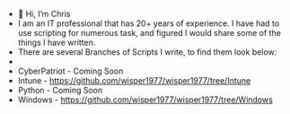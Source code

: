 - 👋 Hi, I’m Chris
- I am an IT professional that has 20+ years of experience. I have had to use scripting for numerous task, and figured I would share some of the things I have written.
- There are several Branches of Scripts I write, to find them look below:
- 
- CyberPatriot - Coming Soon
- Intune - https://github.com/wisper1977/wisper1977/tree/Intune
- Python - Coming Soon
- Windows - https://github.com/wisper1977/wisper1977/tree/Windows


<!---
wisper1977/wisper1977 is a ✨ special ✨ repository because its `README.md` (this file) appears on your GitHub profile.
You can click the Preview link to take a look at your changes.
--->
